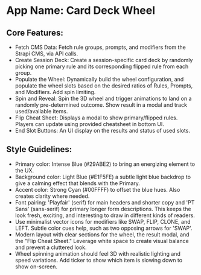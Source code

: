 # **App Name**: Card Deck Wheel

## Core Features:

- Fetch CMS Data: Fetch rule groups, prompts, and modifiers from the Strapi CMS, via API calls.
- Create Session Deck: Create a session-specific card deck by randomly picking one primary rule and its corresponding flipped rule from each group.
- Populate the Wheel: Dynamically build the wheel configuration, and populate the wheel slots based on the desired ratios of Rules, Prompts, and Modifiers. Add spin limiting.
- Spin and Reveal: Spin the 3D wheel and trigger animations to land on a randomly pre-determined outcome. Show result in a modal and track used/available items.
- Flip Cheat Sheet: Displays a modal to show primary/flipped rules. Players can update using provided cheatsheet in bottom UI.
- End Slot Buttons: An UI display on the results and status of used slots.

## Style Guidelines:

- Primary color: Intense Blue (#29ABE2) to bring an energizing element to the UX.
- Background color: Light Blue (#E1F5FE) a subtle light blue backdrop to give a calming effect that blends with the Primary.
- Accent color: Strong Cyan (#00FFFF) to offset the blue hues. Also creates clarity where needed.
- Font pairing: 'Playfair' (serif) for main headers and shorter copy and 'PT Sans' (sans-serif) for primary longer form descriptions. This keeps the look fresh, exciting, and interesting to draw in different kinds of readers.
- Use minimalist vector icons for modifiers like SWAP, FLIP, CLONE, and LEFT. Subtle color cues help, such as two opposing arrows for 'SWAP'.
- Modern layout with clear sections for the wheel, the result modal, and the "Flip Cheat Sheet." Leverage white space to create visual balance and prevent a cluttered look.
- Wheel spinning animation should feel 3D with realistic lighting and speed variations. Add ticker to show which item is slowing down to show on-screen.